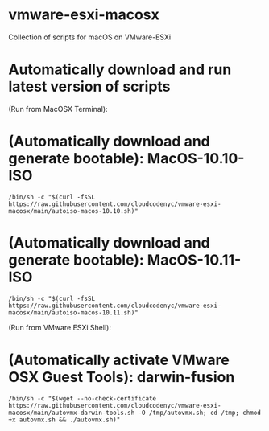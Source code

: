 # vmware-esxi-macosx
Collection of scripts for macOS on VMware-ESXi 

# Automatically download and run latest version of scripts

(Run from MacOSX Terminal):
	
# (Automatically download and generate bootable): MacOS-10.10-ISO
	/bin/sh -c "$(curl -fsSL https://raw.githubusercontent.com/cloudcodenyc/vmware-esxi-macosx/main/autoiso-macos-10.10.sh)"
	
# (Automatically download and generate bootable): MacOS-10.11-ISO
	/bin/sh -c "$(curl -fsSL https://raw.githubusercontent.com/cloudcodenyc/vmware-esxi-macosx/main/autoiso-macos-10.11.sh)"

(Run from VMware ESXi Shell):
	
# (Automatically activate VMware OSX Guest Tools): darwin-fusion
	/bin/sh -c "$(wget --no-check-certificate https://raw.githubusercontent.com/cloudcodenyc/vmware-esxi-macosx/main/autovmx-darwin-tools.sh -O /tmp/autovmx.sh; cd /tmp; chmod +x autovmx.sh && ./autovmx.sh)"
